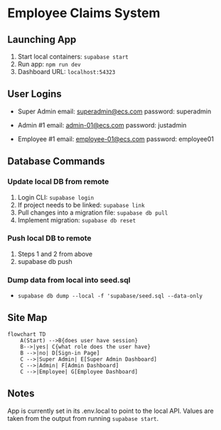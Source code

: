 # Employee Claims System
## Launching App
1. Start local containers: ```supabase start```
2. Run app: ```npm run dev```
3. Dashboard URL: ```localhost:54323```

## User Logins
- Super Admin
  email: superadmin@ecs.com
  password: superadmin

- Admin #1
  email: admin-01@ecs.com
  password: justadmin

- Employee #1
  email: employee-01@ecs.com
  password: employee01

## Database Commands
### Update local DB from remote
1. Login CLI: ```supabase login```
2. If project needs to be linked: ```supabase link```
3. Pull changes into a migration file: ```supabase db pull```
4. Implement migration: ```supabase db reset```

### Push local DB to remote
1. Steps 1 and 2 from above
2. supabase db push

### Dump data from local into seed.sql
- ```supabase db dump --local -f 'supabase/seed.sql --data-only```

## Site Map
```mermaid
flowchart TD
    A(Start) -->B{does user have session} 
    B-->|yes| C{what role does the user have}
    B -->|no| D[Sign-in Page]
    C -->|Super Admin| E[Super Admin Dashboard]
    C -->|Admin| F[Admin Dashboard]
    C -->|Employee| G[Employee Dashboard]
```

## Notes
App is currently set in its .env.local to point to the local API. Values are taken from the output from running ```supabase start```.
